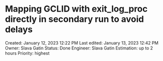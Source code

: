 # Mapping GCLID with exit_log_proc directly in secondary run to avoid delays

Created: January 12, 2023 12:22 PM
Last edited: January 13, 2023 12:42 PM
Owner: Slava Gatin
Status: Done
Engineer: Slava Gatin
Estimation: up to 2 hours
Priority: highest